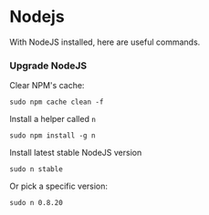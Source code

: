 # Nodejs

With NodeJS installed, here are useful commands.

### Upgrade NodeJS

Clear NPM's cache:

    sudo npm cache clean -f
    
Install a helper called `n`

    sudo npm install -g n
    
Install latest stable NodeJS version

    sudo n stable
  
Or pick a specific version:

    sudo n 0.8.20
